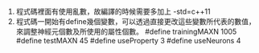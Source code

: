### 
1. 程式碼裡面有使用亂數，故編譯的時候需要多加上 -std=c++11
2. 程式碼一開始有define幾個變數，可以透過直接更改這些變數所代表的數值，來調整神經元個數及所使用的屬性個數。
#define trainingMAXN 1005
#define testMAXN 45
#define useProperty 3
#define useNeurons 4

